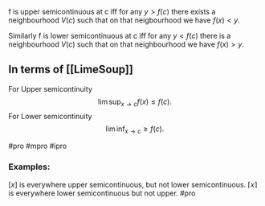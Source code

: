 f is upper semicontinuous at c iff for any $y>f(c)$ there exists a neighbourhood $V(c)$ such that on that neigbourhood we have $f(x)<y$.

Similarly
f is lower semicontinuous at c iff for any $y<f(c)$ there is a neighbourhood $V(c)$ such that on that neighbourhood we have $f(x)>y.$

## In terms of [[LimeSoup]]

For Upper semicontinuity
$$
\lim \sup_{x \to c} f(x) \leq f(c).
$$
For Lower semicontinuity
$$
\lim \inf_{x \to c} \geq f(c).
$$

#pro #mpro #ipro 

### Examples:
$[x]$ is everywhere upper semicontinuous, but not lower semicontinuous.
$\lceil x \rceil$ is everywhere lower semicontinuous but not upper. #pro 
